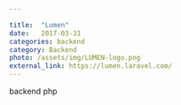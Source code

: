 ```yaml
---

title:  "Lumen"
date:   2017-03-31
categories: backend
category: Backend
photo: /assets/img/LUMEN-logo.png
external_link: https://lumen.laravel.com/
---
```

backend php
